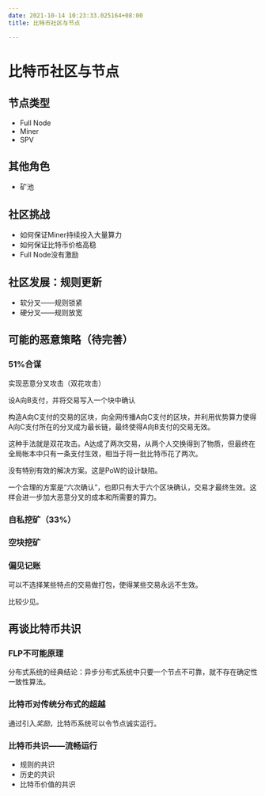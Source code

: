 ```yaml
---
date: 2021-10-14 10:23:33.025164+08:00
title: 比特币社区与节点

---
```

# 比特币社区与节点

## 节点类型
- Full Node
- Miner
- SPV

## 其他角色
- 矿池

## 社区挑战
- 如何保证Miner持续投入大量算力
- 如何保证比特币价格高稳
- Full Node没有激励

## 社区发展：规则更新
- 软分叉——规则锁紧
- 硬分叉——规则放宽

## 可能的恶意策略（待完善）
### 51%合谋
实现恶意分叉攻击（双花攻击）
  
设A向B支付，并将交易写入一个块中确认

构造A向C支付的交易的区块，向全网传播A向C支付的区块，并利用优势算力使得A向C支付所在的分叉成为最长链，最终使得A向B支付的交易无效。

这种手法就是双花攻击。A达成了两次交易，从两个人交换得到了物质，但最终在全局帐本中只有一条支付生效，相当于将一批比特币花了两次。

没有特别有效的解决方案。这是PoW的设计缺陷。

一个合理的方案是“六次确认”，也即只有大于六个区块确认，交易才最终生效。这样会进一步加大恶意分叉的成本和所需要的算力。

### 自私挖矿（33%）

### 空块挖矿

### 偏见记账

可以不选择某些特点的交易做打包，使得某些交易永远不生效。

比较少见。

## 再谈比特币共识
### FLP不可能原理
分布式系统的经典结论：异步分布式系统中只要一个节点不可靠，就不存在确定性一致性算法。

### 比特币对传统分布式的超越

通过引入*奖励*，比特币系统可以令节点诚实运行。

### 比特币共识——流畅运行
- 规则的共识
- 历史的共识
- 比特币价值的共识